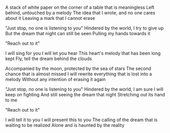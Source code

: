 A stack of white paper on the corner of a table that is meaningless 
Left behind, untouched by a melody 
The idea that I wrote, and no one cares about it 
Leaving a mark that I cannot erase

"Just stop, no one is listening to you" 
Hindered by the world, I try to give up
But the dream that night can still be seen 
Pulling my hands towards it

 "Reach out to it"

I will sing for you 
I will let you hear 
This heart's melody that has been long kept 
Fly, tell the dream behind the clouds

Accompanied by the moon, protected by the sea of stars 
The second chance that is almost missed 
I will rewrite everything that is lost into a melody 
Without any intention of erasing it again

"Just stop, no one is listening to you" 
Hindered by the world, I am sure
I will keep on fighting And still seeing the dream that night 
Stretching out its hand to me

"Reach out to it"

I will tell it to you
I will present this to you 
The calling of the dream that is waiting to be realized 
Alone and is haunted by the reality